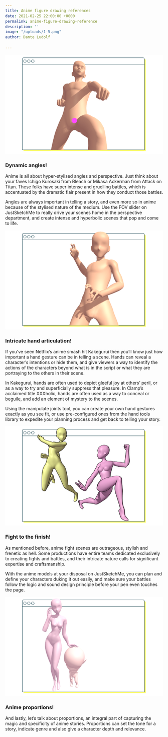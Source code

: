 ```yaml
---
title: Anime figure drawing references
date: 2021-02-25 22:00:00 +0000
permalink: anime-figure-drawing-reference
description: ''
image: "/uploads/1-5.png"
author: Dante Ludolf

---
```

![](/uploads/2-7.png)

### Dynamic angles!

Anime is all about hyper-stylised angles and perspective. Just think about your faves Ichigo Kurosaki from Bleach or Mikasa Ackerman from Attack on Titan. These folks have super intense and gruelling battles, which is accentuated by the dramatic flair present in how they conduct those battles.

Angles are always important in telling a story, and even more so in anime because of the stylised nature of the medium. Use the FOV slider on JustSketchMe to really drive your scenes home in the perspective department, and create intense and hyperbolic scenes that pop and come to life.

![](/uploads/3-7.png)

### Intricate hand articulation!

If you’ve seen Netflix’s anime smash hit Kakegurui then you’ll know just how important a hand gesture can be in telling a scene. Hands can reveal a character’s intentions or hide them, and give viewers a way to identify the actions of the characters beyond what is in the script or what they are portraying to the others in their scene.

In Kakegurui, hands are often used to depict gleeful joy at others’ peril, or as a way to try and superficially suppress that pleasure. In Clamp’s acclaimed title XXXholic, hands are often used as a way to conceal or beguile, and add an element of mystery to the scenes.

Using the manipulate joints tool, you can create your own hand gestures exactly as you see fit, or use pre-configured ones from the hand tools library to expedite your planning process and get back to telling your story.

![](/uploads/4-7.png)

### Fight to the finish!

As mentioned before, anime fight scenes are outrageous, stylish and frenetic as hell. Some productions have entire teams dedicated exclusively to creating fights and battles, and their intricate nature calls for significant expertise and craftsmanship.

With the anime models at your disposal on JustSketchMe, you can plan and define your characters duking it out easily, and make sure your battles follow the logic and sound design principle before your pen even touches the page.

![](/uploads/5-6.png)

### Anime proportions!

And lastly, let’s talk about proportions, an integral part of capturing the magic and specificity of anime stories. Proportions can set the tone for a story, indicate genre and also give a character depth and relevance.